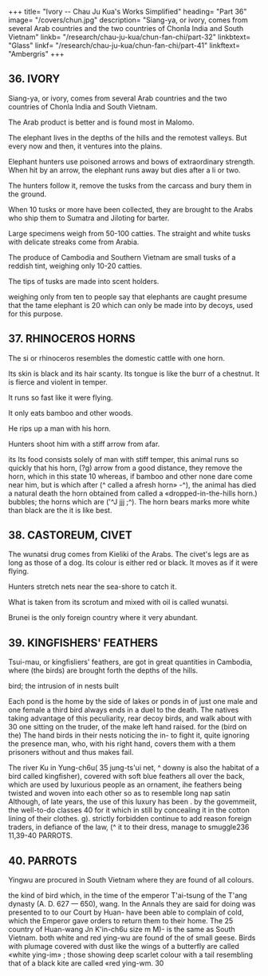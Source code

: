 +++
title= "Ivory -- Chau Ju Kua's Works Simplified"
heading= "Part 36"
image= "/covers/chun.jpg"
description= "Siang-ya, or ivory, comes from several Arab countries and the two countries of Chonla India and South Vietnam"
linkb= "/research/chau-ju-kua/chun-fan-chi/part-32"
linkbtext= "Glass"
linkf= "/research/chau-ju-kua/chun-fan-chi/part-41"
linkftext= "Ambergris"
+++


## 36. IVORY

Siang-ya, or ivory, comes from several Arab countries and the two countries of Chonla India and South Vietnam. 

The Arab product is better and is found most in Malomo. 

The elephant lives in the depths of the hills and the remotest valleys. But every now and then, it ventures into the plains. 

Elephant hunters use poisoned arrows and bows of extraordinary strength. When hit by an arrow, the elephant runs away but dies after a li or two. 

The hunters follow it, remove the tusks from the carcass and bury them in the ground. 

When 10 tusks or more have been collected, they are brought to the Arabs who ship them to Sumatra and Jiloting for barter. 

Large specimens weigh from 50-100 catties. The straight and white tusks with delicate streaks come from Arabia. 

The produce of Cambodia and Southern Vietnam are small tusks  of a reddish tint, weighing only 10-20 catties. 

The tips of tusks are made into scent holders. 


weighing only from ten to
people say that elephants are caught
presume that the tame elephant
is
20
which can only be made into
by decoys,
used for this purpose.

<!-- Note.
Besides the countries here mentioned, our author states elsewhere that ivory was procured 25
from various countries in the Malay Peninsula, from Sumatra, Java, and Coromandel. The prin-
cipal source of supply was the Berbera and Zanguebar coasts. Ma-lo-mo, or Merbat, was only the
great entrepot of the ivory trade. Conf. Piin-ts'au-kang-mn, 61A,io— ii.
Our
author's apparent ignorance as to the
method
told us in. a proceeding chapter (supra, p. 117) the
9,1-2, describes also the
method followed
in
of capturing elephants is strange as
way
Tongking
he has
followed by the Arabs. Ling-wai-tai-ta, 30
for capturing elephants, their
management
in captivity, their intelligence, etc..
Masudi, Prairies d'or, III, 8, says the negroes of East Africa (Zendjs) killed great num-
bers of elephants for the ivory which was sent to Oman and shipped thence to China and India,
so that very little reached the
Moslim
countries. See also
Marcel Devic, Le Pays des Zendjs, 35
170—187.
Gerini, Researches, 627, thinks that
stream, a
little to
Ji-lo-t'ing
was very
likely Jelatang on a small
the south-west of the present Jambi town in Sumatra. Conf. supra, pp. 62, 67.I-fj37
 -->


## 37. RHINOCEROS HORNS

The si or rhinoceros resembles the domestic cattle with one horn. 

Its skin is black and its hair scanty. Its tongue is like the burr of a chestnut. It is fierce and violent in temper. 

It runs so fast like it were flying.

It only eats bamboo and other woods. 

He rips up a man with his horn. 

Hunters shoot him with a stiff arrow from afar. 

its
Its food consists solely of
man with
stiff
temper, this animal runs so quickly that
his horn,
(?g) arrow from a good distance,
they remove the horn, which in this state
10
whereas,
if
bamboo and other
none dare come near him, but
is
which
after
(^
called a afresh horn»
-^),
the animal has died a natural death the horn obtained from
called a «dropped-in-the-hills horn.)
bubbles; the horns which are
('^J jjj
;^). The horn bears marks
more white than black are the
it is
like
best.


<!-- Note.
The rhinoceros
is
already mentioned in Shan-hai-Mng,
Ling-piau-ltt-i (written in the
T'ang dynasty) gives
(2,io)
10,4,
where
it is
called si-niu (
an interesting description of the
rent varieties of rhinoceros of Indo-China and of the peculiarities of the horns of each.
horns
is
high up on the head, the animal
small one,
is
down on the
kind of rhinoceros
is
is
called ssi-si (Sjl,
snout, the animal
the to-lo-si
(^
is
^ ^
^),
when one
^'M
^ ^)
or to-ho-lo
(^
When one of the
horn, and that a rather'
called hu-mau-si (^^B
),
ffi).
The
Another
classification of rhinoceros is
mentioned in the Kiau-ch6u-ki
rhinoceros and mountain-rhinoceros, the former,
it
says,
work
largest
rhinoceros, as the
20 name is written in T'ang-shu, 222C,io*, whose horns attain a weight of seven or eight
Gerini, Kesearches, 830—831, says To-ho-lo was a district on the Gulf of Martaban.
of the fifth century A. D.) as quoted in Tung-si-yang-k'au, l,io*. This
ff
diffe-
(^
divides
J>M
=3
catties.
possibly
them into water-
have three horns, the latter two. Conf.
25 Pon-ts'au-kang-mu, 51-A,is— 15.
Our author in the first part of his work, besides mentioning rhinoceros in Tongking, Annam,
and the Malay Peninsula, says the horn was also a product of Java, India, and the Zanguebar
coast of Africa; he does not state they are fojind in Sumatra.
The
finest
horns came, according to
him, from the Berbera coast.
30
Masudi,
with China from
Kelations, 28
op.
cit., I,
Eahma
385, says that in his time there was a great trade in rhinoceros horns
in India,
which was probably about Dacca or Arracan. See
also
Keinaud,
— 30. The method followed in killing rhinoceros was described by the Arab envoy
China in A. D. 973. See supra,
p. 118. Asiatics believe that rhinoceros
to
horn detects the presence
of poison, as does also tortoise-shell.
35
The
belief in the formidable nature of the rhinoceros' tongue
Marco Polo
(II,
265,
271—272) says
of them:
«They do not
was
old and widespread.
mischief, however, with the horn,
this is covered all over with long and strong prickles and when
savage with any one they crush him under their knees and then rasp him with their tongue.»
but ,with the tongue only; for11,38
CASTOKEUM, CIVET.
234= -->

## 38. CASTOREUM, CIVET

The wunatsi drug  comes from Kieliki of the Arabs. The civet's legs are as long as those of a dog. Its colour is either red or black. It moves as if it were flying. 

Hunters stretch nets near the sea-shore to catch it.

What is taken from its scrotum and mixed with oil is called wunatsi.

Brunei is the only foreign country where it very abundant.

<!-- Note.
According
as the
first
to the
Pon-ts'au-kang-mu, 51B,i7-i8, this animal was known in China as early
under the form
it was mentioned in the Shuo-wiin
century of our era, when
^)
^^
(|^
^)
was also used. This word,
(or
^^^ "^'^^S period thejorm »^*
is a foreign term
(^^ '^). «The ku-na», it goes on to say on the authority 15
awas found in the countries of the
of the eighth century writer Ch'On Ts'ang-k'i
ku-na (*^
Si-fan (^
ijij)-
the P6n-ts'au says,
(jft^
fox,
>\)
^
called
though a
I"!
Tihet) and of the T'u-kue
it a-tz'i-p' o-t' a-ni
little
bigger. It
(|J^
(^ |^ ^),
(^ J^ Turks).
^i W) i^
had a long
tail.
Its
"f^)'
testicles
The people
^^
of
Western Asia
resembled in shape and size a
(|^)
were like musk, of a
20
yellowish red colour and like decayed (or soft) bone.n
Li Shi-chon then goes on to say that «according to the T'ang-shu the animal called Tcu-na
(^^ »|>|J) of Liau-si (i. e., in southern Manchuria). It was also found in
says that wu-na-tsi
*h* Kirghiz) country. The I-t'ung-chi (
j^
came from the Nu-chi {-hc T^" Northern Manchuria) and the San-fo-ts'i countries. The animal
is like a fox, its legs are as long as those of a dog. It moves as if it were flying. What is taken
from its scrotum mixed with oil is called wu-na-ts'i.» Cf. T'ang-shu, 117B,ia''.
From the above (the last two phrases of which are, however, a quotation from Chau
Ju-kua) it seems clear that, at the time of which our author writes, there were two drugs known
to the Chinese by the name of Tcu-na-ts'i or wu-na-ts'i, but of widely difi'erent origin. The
one was derived from Northern Asia, from Manchuria to the Kirghiz steppes, the other was
brought to China by the Arabs of Oman, who called it a-t/i-p o-t' a-ni, in which we have no
difiiculty in recognizing the Arabic word al-zabad, our «civet». Hearing that the drug procured
from the Tcu-na and from the animal in the country of the Arabs was secreted in a somewhat
similar way in both animals, the Chinese, quite naturally, gave both products the same name,
though that brought them from Northern Asia was not civet, but castoreum, the oily and strong-
scented liquor secreted by the beaver. The word ku-na or wurna is eastern Turki huna, Russian
kunitsa, the marten, or skunk. Eadloff, Worterbuch d. Ttirk-Dialecte, II, p. 910. As used by
the Chinese, the name seems to have been applied to the whole family of Mustelidae, and also to
the beaver, on account of the castoreum.
Chan's remark that the wu-na resembled the fabulous animal called liua, seems the
result of a copyist's error, as shown by the quotation of our text in the Pbn-ts'au given above.
is
found in Ying-ch6u
the Kie-ku
—
(^^
•
^)
25
30
35
40
All the authorities quoted in the Pon-ts'au agree that the animal resembled a fox.
The next two phrases of our text, as well as the last one of the chapter, refer to another
animal from which was derived a substance used medicinally by the Chinese, and which, at an
early date, was taking the place of the genuine wu-na-ts'i, which at all times was largely 45
falsified, according to the PQn-ts'au. This third wu-na-ts'i producing animal was a seal, a «sea-dog»
(*/$ ^^)' °^ «Wack dragon))
(^
^^ ^|),
and the authorities quoted in the Pon-tg'au
(loc.11,38-39
kingfishers' featheks.
235
cit.), show tliat it was found
in the Sea of Korea, the Eastern Sea, and
down
Penmsnla, where, according to Li Sfln
of the Tang, „the K'un-Iun
^) shot
hundred
It
with arrows, remoyed
(^
its
i^)
to the
people
outer scrotum
(;J?f»
days. Its perfume
^) a nddried
it
Malay
(W,
in the shadi
"#
for^
was sweet and very strong... In view of the above, there seems no
5 vahd reason for supposing that the drug supplied by the sea-dog,
and known by the name of
wu-na-tst, may not have been principally procured
from the coast of Borneo, as stated by our
author, although it is remarkable that he
makes no mention of the fact in the chapter devoted
to that region.
At the time the Pon-ts'au-kang-mu was written, in the latter
part of the sixteenth cen-
10 tury, genuine vm-na-ts'i must have nearly disappeared from the
Chinese market
as had
long before an-si-hiang, su-ho-yu, and other drugs
originally brought from the West
in
comp^ion with similar but cheaper products from nearer countries, and
hai-Jcou-shon (vg
•" «sea-dog scrotum.., had taken its place in the Chinese
pharmacopoeia, where it has
^RI
since remained as the identical substance known in olden times
as wu-na-ts'i. See Bretschnei-
15 der. Ancient Chinese and Arabs, 12, and Mediaeval Researches, 1, 149—150, also Porter Smith,
—
—
W)'
Chinese materia medica, 54.
Our author's reference to wu-na-ts'i being procured from K'ie-li-ki, which there seems good
reason to identify with the important mediaeval port of Kalhat on the Oman coast, is interesting,
for Abyssinia and Arabia had long been the principal centres of production of civet.
In the
20 sixteenth century, and probably for centuries before, civet was one of the principal articles of
export from Zeila on the Somali coast, Chan's Pi-p'a-lo. See Portuguese expedition to Abyssinia
1541—1543, pp.
in
140, 232
(Hakluyt
Soc. edit.). -->


## 39. KINGFISHERS' FEATHERS

Tsui-mau, or kingfisliers' feathers, are got in great quantities in Cambodia, where (the birds) are brought forth the depths of the hills.

bird; the intrusion of
in nests built

Each pond is the home 
by the
side of lakes or ponds in
of just one male and one female
a third bird always ends in a duel to the death.
The natives
taking advantage of this peculiarity, rear decoy birds, and walk about with
30
one sitting on the
truder,
of the
make
left
hand
raised.
for the (bird on the)
The
hand
birds in their nests noticing the in-
to fight
it,
quite ignoring the presence
man, who, with his right hand, covers them with a
them prisoners without
and thus makes
fail.

The river Ku in Yung-ch6u(
35 jung-ts'ui
net,
^ downy
is also the habitat of a bird called
kingfisher), covered with soft blue feathers all over the
back, which are used by luxurious people as an ornament, ihe feathers being
twisted and
woven
into each other so as to resemble long
nap satin
Although, of late years, the use of this luxury has been
.
by the govemmeiit, the well-to-do classes
40 for
it
which
in
still
by concealing
it
in the cotton lining of their clothes.
g).
strictly forbidden
continue to add
reason foreign traders, in defiance of the law,
(^
it
to their dress,
manage
to
smuggle236
11,39-40
PARROTS.


<!-- Note.
The two
first
this article are substantially a quotation
paragraphs of
from Ling-wai-tai-ta,
9,ii''-a2».
Sung-shl', 153,10,16, states that prior to the year
^
1107 «flne brocade of kingfishers' feathersa
was included in the list of dress materials presented to officials of certain 5
4;JJ
grades by the Emperor. In 1107 the Emperor forbade it in an Edict in which he said= «The Ancient
Rulers in their governmental measures extended the principle of humanity to plants, trees,
birds and beasts. Now the depriving of living creatures of their life, in order to get their plu-
mage for a perfectly frivolous purpose, is certainly unworthy of the kindness extended by the
Ancient Rulers to all creatures. "We therefore order the officials to stop the practice on pain of 10
(^.
^^)
punishment.))
Kingfishers' feather are
are
still
A
still
largely used in China to
make ornaments
imported from Tongking.
river
called Ku-kiang, flows near Nan-ning-fu in
period was called Yung-ch6u-fu. T'u-shu-tsi-ch'6ng,
Kuang-tung
for the head.
— which in the
6,U42. Ling-wai-tai-ta
(loc.
cit.)
They
Sung
reads 15
Yu-kiang (;fc jtC)' ^°^ *^'^ ^® °°® "^ *^^ names of the Nan-ning West River, which quite
close to this city is formed by the two branches 'Left River' and 'Right River' (Yu-kiang).
Hirth, China Review, III, 47—48. -->


## 40. PARROTS

Yingwu are procured in South Vietnam where they are found of all colours.

the kind of bird which, in the time of the emperor T'ai-tsung of the
T'ang dynasty (A. D. 627
— 650),
wang. In the Annals they are said
for doing
was presented
to
to our Court
by Huan-
have been able to complain of
cold,
which the Emperor gave orders to return them to their home. The 25
country of
Huan-wang
Jn K'in-ch6u
size
m M)-
is the same as South Vietnam.
both white and red ying-wu are found of the
of small geese. Birds with plumage covered with dust like the wings
of a butterfly are called «white ying-im» ; those showing deep scarlet colour
with a
tail
resembling that of a black kite are called «red ying-wm.
30

<!-- 
Note.
The ying-wu is
Kuang-tung-sin-yfl, 20,7,
a large parrot; the smaller varieties are called ying-ho (^fe "mj^)-
calls a specially clever variety of parrot pa-ko
^3-) and pa-pa
(^)J
(^ij ^ij). This last name, which is in common use in Fu-ki^n for small parrots, may be derived
from the Arabic name for parrot babaga, and the last character, Ico, in the two preceding names 35
may perhaps also be traced to that word.
The whole of this article is taken from Ling-wai-tai-ta, Ojio*. P'ing-ch6u-k'o-t'aii, 2,5''
notes that white parrots that could speak were for sale in Canton. Presumably such parrots were
a rarity in China at that time.
The parrots sent to the Emperor T'ai-tsung of the T'ang were of two kinds, of variegated 40
plumage, and white. T'ang-shu

 -->